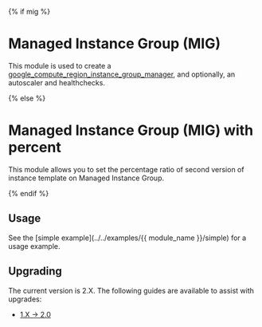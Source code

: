 {% if mig %}
# Managed Instance Group (MIG)

This module is used to create a [google_compute_region_instance_group_manager](https://www.terraform.io/docs/providers/google/r/compute_region_instance_group_manager.html),
and optionally, an autoscaler and healthchecks.

{% else %}
# Managed Instance Group (MIG) with percent

This module allows you to set the percentage ratio of second version of instance template on Managed Instance Group.

{% endif %}
## Usage

See the [simple example](../../examples/{{ module_name }}/simple) for a usage example.

## Upgrading

The current version is 2.X. The following guides are available to assist with upgrades:

- [1.X -> 2.0](../../docs/upgrading_to_mig_v2.0.md)

<!-- BEGINNING OF PRE-COMMIT-TERRAFORM DOCS HOOK -->

<!-- END OF PRE-COMMIT-TERRAFORM DOCS HOOK -->
